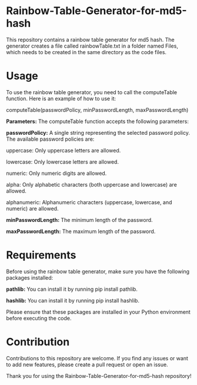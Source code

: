 # Rainbow-Table-Generator-for-md5-hash
This repository contains a rainbow table generator for md5 hash. The generator creates a file called rainbowTable.txt in a folder named Files, which needs to be created in the same directory as the code files.

# Usage
To use the rainbow table generator, you need to call the computeTable function. Here is an example of how to use it:

computeTable(passwordPolicy, minPasswordLength, maxPasswordLength)

**Parameters:**
The computeTable function accepts the following parameters:

**passwordPolicy:** A single string representing the selected password policy. The available password policies are:

uppercase: Only uppercase letters are allowed.

lowercase: Only lowercase letters are allowed.

numeric: Only numeric digits are allowed.

alpha: Only alphabetic characters (both uppercase and lowercase) are allowed.

alphanumeric: Alphanumeric characters (uppercase, lowercase, and numeric) are allowed.


**minPasswordLength:** The minimum length of the password.

**maxPasswordLength:** The maximum length of the password.


# Requirements
Before using the rainbow table generator, make sure you have the following packages installed:

**pathlib:** You can install it by running pip install pathlib.

**hashlib:** You can install it by running pip install hashlib.

Please ensure that these packages are installed in your Python environment before executing the code.

# Contribution
Contributions to this repository are welcome. If you find any issues or want to add new features, please create a pull request or open an issue.

Thank you for using the Rainbow-Table-Generator-for-md5-hash repository!

